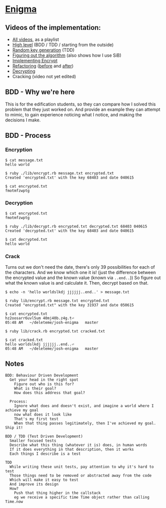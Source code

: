 [Enigma](http://tutorials.jumpstartlab.com/projects/enigma.html)
================================================================

Videos of the implementation:
-----------------------------

* [All videos](https://vimeo.com/channels/joshenigma), as a playlist
* [High level](https://vimeo.com/130885075) (BDD / TDD / starting from the outside)
* [Random key generation](https://vimeo.com/130885076) (TDD)
* [Figuring out the algorithm](https://vimeo.com/130885077) (also shows how I use SiB)
* [Implementing Encrypt](https://vimeo.com/130885074)
* [Refactoring](https://vimeo.com/130882701) ([before](http://bit.ly/1L1A1xY) and [after](http://bit.ly/1KJk5m1))
* [Decrypting](https://vimeo.com/130882444)
* Cracking (video not yet edited)


BDD - Why we're here
--------------------

This is for the edification students,
so they can compare how I solved this problem that they just worked on.
And provide an example they can attempt to mimic, to gain experience noticing what I notice,
and making the decisions I make.


BDD - Process
-------------

### Encryption

```
$ cat message.txt
hello world

$ ruby ./lib/encrypt.rb message.txt encrypted.txt
Created 'encrypted.txt' with the key 68403 and date 040615

$ cat encrypted.txt
fmotmfzwptg
```


### Decryption

```
$ cat encrypted.txt
fmotmfzwptg

$ ruby ./lib/decrypt.rb encrypted.txt decrypted.txt 68403 040615
Created 'decrypted.txt' with the key 68403 and date 040615

$ cat decrypted.txt
hello world
```


### Crack

Turns out we don't need the date, there's only 39 possibilities for each of the characters.
And we know which one it is! (just the difference between the encrypted
value and the known value (known via `..end..`))
So figure out what the known value is and calculate it.
Then, decrypt based on that.

```
$ echo -n 'hello worldslkdj jjjjjj..end..' > message.txt

$ ruby lib/encrypt.rb message.txt encrypted.txt
Created "encrypted.txt" with the key 31937 and date 050615

$ cat encrypted.txt
hz2oosarr6uvl5um 40mj40b.z4g.t⏎                                                                                                                                                  05:48 AM   ~/deleteme/josh-enigma   master

$ ruby lib/crack.rb encrypted.txt cracked.txt

$ cat cracked.txt
hello worldslkdj jjjjjj..end..⏎                                                                                                                                                  05:48 AM   ~/deleteme/josh-enigma   master
```


Notes
-----

```
BDD: Behaviour Driven Development
  Get your head in the right spot
    Figure out who is this for?
    What is their goal?
    How does this address that goal?

  Process:
    Ignore what does and doesn't exist, and imagine a world where I achieve my goal
    now what does it look like
    That's my first test
    When that thing passes legitimately, then I've achieved my goal. Ship it!

BDD / TDD (Test Driven Development)
  Smaller focused tests
  Describe what this thing (whatever it is) does, in human words
  If it does everything in that description, then it works
  Each things I describe is a test

TDD
  While writing these unit tests, pay attention to why it's hard to test
  Those things need to be removed or abstracted away from the code
  Which will make it easy to test
  And improve its design
  How?
    Push that thing higher in the callstack
    eg we receive a specific time Time object rather than calling Time.now
```
